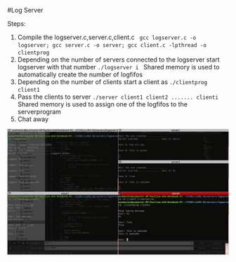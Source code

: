 #Log Server

Steps:

1. Compile the logserver.c,server.c,client.c ``` gcc logserver.c -o logserver; gcc server.c -o server; gcc client.c -lpthread -o clientprog```
2. Depending on the number of servers connected to the logserver start logserver with that number ```./logserver i ``` Shared memory is used to automatically create the number of logfifos
3. Depending on the number of clients start a client as ```./clientprog client1 ``` 
4. Pass the clients to server ``` ./server client1 client2 ....... clienti ``` Shared memory is used to assign one of the logfifos to the serverprogram
5. Chat away

![log server](logserver.png)
